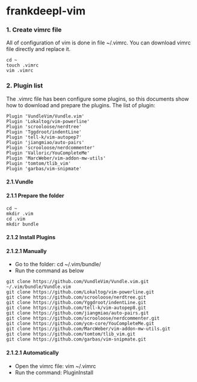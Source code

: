 # frankdeepl-vim

### 1. Create vimrc file

All of configuration of vim is done in file ~/.vimrc. You can download vimrc file directly and replace it.
```
cd ~
touch .vimrc
vim .vimrc
```

### 2. Plugin list
The .vimrc file has been configure some plugins, so this documents show how to download and prepare the plugins.
The list of plugin:
```
Plugin 'VundleVim/Vundle.vim'
Plugin 'Lokaltog/vim-powerline'
Plugin 'scrooloose/nerdtree'
Plugin 'Tggdroot/indentLine'
Plugin 'tell-k/vim-autopep7'
Plugin 'jiangmiao/auto-pairs'
Plugin 'scrooloose/nerdcommenter'
Plugin 'Valloric/YouCompleteMe'
Plugin 'MarcWeber/vim-addon-mw-utils'
Plugin 'tomtom/tlib_vim'
Plugin 'garbas/vim-snipmate'
```
#### 2.1.Vundle
#### 2.1.1 Prepare the folder
```
cd ~
mkdir .vim
cd .vim
mkdir bundle
```
#### 2.1.2 Install Plugins
#### 2.1.2.1 Manually
* Go to the folder: cd ~/.vim/bundle/ 
* Run the command as below
```
git clone https://github.com/VundleVim/Vundle.vim.git ~/.vim/bundle/Vundle.vim
git clone https://github.com/Lokaltog/vim-powerline.git
git clone https://github.com/scrooloose/nerdtree.git
git clone https://github.com/Yggdroot/indentLine.git
git clone https://github.com/tell-k/vim-autopep8.git
git clone https://github.com/jiangmiao/auto-pairs.git
git clone https://github.com/scrooloose/nerdcommenter.git
git clone https://github.com/ycm-core/YouCompleteMe.git
git clone https://github.com/MarcWeber/vim-addon-mw-utils.git
git clone https://github.com/tomtom/tlib_vim.git
git clone https://github.com/garbas/vim-snipmate.git
```

#### 2.1.2.1 Automatically
* Open the vimrc file: vim ~/.vimrc
* Run the command: PluginInstall
